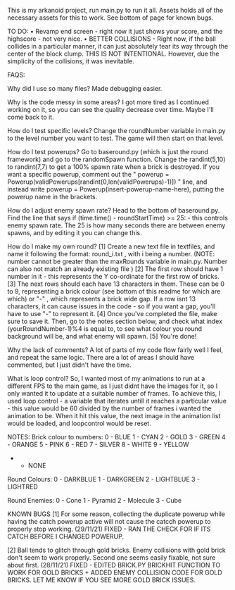 This is my arkanoid project, run main.py to run it all. Assets holds all of the necessary assets for this to work. See bottom of page for known bugs. 

TO DO:
• Revamp end screen - right now it just shows your score, and the highscore - not very nice. 
• BETTER COLLISIONS - Right now, if the ball collides in a particular manner, it can just absolutely tear its way through the center of the block clump. THIS IS NOT INTENTIONAL. However, due the simplicity of the collisions, it was inevitable. 

FAQS:

Why did I use so many files? 
Made debugging easier. 

Why is the code messy in some areas?
I got more tired as I continued working on it, so you can see the quality decrease over time. Maybe I'll come back to it. 

How do I test specific levels?
Change the roundNumber variable in main.py to the level number you want to test. The game will then start on that level. 

How do I test powerups?
Go to baseround.py (which is just the round framework) and go to the randomSpawn function. Change the randint(5,10) to randint(7,7) to get a 100% spawn rate when a brick is destroyed. If you want a specific powerup, comment out the " powerup = Powerup(validPowerups[randint(0,len(validPowerups)-1)]) " line, and instead write powerup = Powerup(insert-powerup-name-here), putting the powerup name in the brackets.

How do I adjust enemy spawn rate?
Head to the bottom of baseround.py. Find the line that says if (time.time() - roundStartTime) >= 25:  - this controls enemy spawn rate. The 25 is how many seconds there are between enemy spawns, and by editing it you can change this. 

How do I make my own round? 
[1] Create a new text file in textfiles, and name it following the format: round_i.txt , with i being a number. (NOTE: number cannot be greater than the maxRounds variable in main.py. Number can also not match an already existing file )
[2] The first row should have 1 number in it - this represents the Y co-ordinate for the first row of bricks. 
[3] The next rows should each have 13 characters in them. These can be 0 to 9, representing a brick colour (see bottom of this readme for which are which) or "-" , which represents a brick wide gap. If a row isnt 13 characters, it can cause issues in the code - so if you want a gap, you'll have to use "-" to represent it.
[4] Once you've completed the file, make sure to save it. Then, go to the notes section below, and check what index (yourRoundNumber-1)%4 is equal to, to see what colour you round background will be, and what enemy will spawn. 
[5] You're done! 

Why the lack of comments?
A lot of parts of my code flow fairly well I feel, and repeat the same logic. There are a lot of areas I should have commented, but I just didn't have the time. 

What is loop control?
So, I wanted most of my animations to run at a different FPS to the main game, as I just didnt have the images for it, so I only wanted it to update at a suitable number of frames. To achieve this, I used loop control - a variable that iterates untill it reaches a particular value - this value would be 60 divided by the number of frames i wanted the animation to be. When it hit this value, the next image in the animation list would be loaded, and loopcontrol would be reset.  



NOTES:
Brick colour to numbers:
0 - BLUE
1 - CYAN
2 - GOLD
3 - GREEN
4 - ORANGE
5 - PINK
6 - RED
7 - SILVER
8 - WHITE
9 - YELLOW
- - NONE

Round Colours:
0 - DARKBLUE
1 - DARKGREEN
2 - LIGHTBLUE
3 - LIGHTRED

Round Enemies:
0 - Cone
1 - Pyramid
2 - Molecule
3 - Cube 




KNOWN BUGS
[1] For some reason, collecting the duplicate powerup while having the catch powerup active will not cause the catcch powerup to properly stop working. (29/11/21) FIXED - RAN THE CHECK FOR IF ITS CATCH BEFORE I CHANGED POWERUP. 

[2] Ball tends to glitch through gold bricks. Enemy collisions with gold brick don't seem to work properly. Second one seems easily fixable, not sure about first. (28/11/21) FIXED - EDITED BRICK.PY BRICKHIT FUNCTION TO WORK FOR GOLD BRICKS + ADDED ENEMY COLLISION CODE FOR GOLD BRICKS. LET ME KNOW IF YOU SEE MORE GOLD BRICK ISSUES. 
